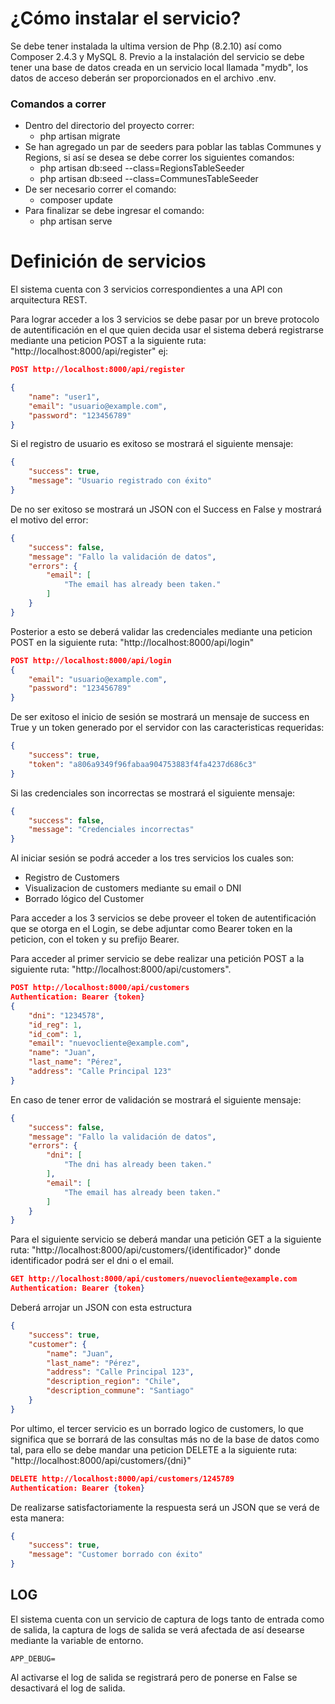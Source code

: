 
# ¿Cómo instalar el servicio?

Se debe tener instalada la ultima version de Php (8.2.10) así como Composer 2.4.3 y MySQL 8.
Previo a la instalación del servicio se debe tener una base de datos creada en un servicio local llamada "mydb", los datos de acceso deberán ser proporcionados en el archivo .env.

### Comandos a correr

- Dentro del directorio del proyecto correr:
  - php artisan migrate
- Se han agregado un par de seeders para poblar las tablas Communes y Regions, si así se desea se debe correr los siguientes comandos:
  - php artisan db:seed --class=RegionsTableSeeder
  - php artisan db:seed --class=CommunesTableSeeder
- De ser necesario correr el comando:
  - composer update
- Para finalizar se debe ingresar el comando:
  - php artisan serve


# Definición de servicios

El sistema cuenta con 3 servicios correspondientes a una API con arquitectura REST.

Para lograr acceder a los 3 servicios se debe pasar por un breve protocolo de autentificación en el que quien decida usar el sistema deberá registrarse mediante una peticion POST a la siguiente ruta: "http://localhost:8000/api/register" ej:
```json
POST http://localhost:8000/api/register

{
    "name": "user1",
    "email": "usuario@example.com",
    "password": "123456789"
}
```
Si el registro de usuario es exitoso se mostrará el siguiente mensaje:
```json
{
	"success": true,
	"message": "Usuario registrado con éxito"
}
```
De no ser exitoso se mostrará un JSON con el Success en False y mostrará el motivo del error:

```json
{
	"success": false,
	"message": "Fallo la validación de datos",
	"errors": {
		"email": [
			"The email has already been taken."
		]
	}
}
```

Posterior a esto se deberá validar las credenciales mediante una peticion POST en la siguiente ruta: "http://localhost:8000/api/login" 
```json
POST http://localhost:8000/api/login
{
    "email": "usuario@example.com",
    "password": "123456789"
}
```
De ser exitoso el inicio de sesión se mostrará un mensaje de success en True y un token generado por el servidor con las caracteristicas requeridas:
```json
{
	"success": true,
	"token": "a806a9349f96fabaa904753883f4fa4237d686c3"
}
```
Si las credenciales son incorrectas se mostrará el siguiente mensaje: 
```json
{
	"success": false,
	"message": "Credenciales incorrectas"
}
```

Al iniciar sesión se podrá acceder a los tres servicios los cuales son:
- Registro de Customers
- Visualizacion de customers mediante su email o DNI
- Borrado lógico del Customer

Para acceder a los 3 servicios se debe proveer el token de autentificación que se otorga en el Login, se debe adjuntar como Bearer token en la peticion, con el token y su prefijo Bearer.

Para acceder al primer servicio se debe realizar una petición POST  a la siguiente ruta: "http://localhost:8000/api/customers".

```json 
POST http://localhost:8000/api/customers
Authentication: Bearer {token}
{
    "dni": "1234578",
    "id_reg": 1,
    "id_com": 1,
    "email": "nuevocliente@example.com",
    "name": "Juan",
    "last_name": "Pérez",
    "address": "Calle Principal 123"
}
```
En caso de tener error de validación se mostrará el siguiente mensaje:
```json 
{
	"success": false,
	"message": "Fallo la validación de datos",
	"errors": {
		"dni": [
			"The dni has already been taken."
		],
		"email": [
			"The email has already been taken."
		]
	}
}
```

Para el siguiente servicio se deberá mandar una petición GET a la siguiente ruta: "http://localhost:8000/api/customers/{identificador}" donde identificador podrá ser el dni o el email.
```json 
GET http://localhost:8000/api/customers/nuevocliente@example.com
Authentication: Bearer {token}
```

Deberá arrojar un JSON con esta estructura

```json 
{
	"success": true,
	"customer": {
		"name": "Juan",
		"last_name": "Pérez",
		"address": "Calle Principal 123",
		"description_region": "Chile",
		"description_commune": "Santiago"
	}
}
```
Por ultimo, el tercer servicio es un borrado logico de customers, lo que significa que se borrará de las consultas más no de la base de datos como tal, para ello se debe mandar una peticion DELETE a la siguiente ruta: "http://localhost:8000/api/customers/{dni}"


```json 
DELETE http://localhost:8000/api/customers/1245789
Authentication: Bearer {token}
```
De realizarse satisfactoriamente la respuesta será un JSON que se verá de esta manera: 

```json 
{
	"success": true,
	"message": "Customer borrado con éxito"
}
```


## LOG

El sistema cuenta con un servicio de captura de logs tanto de entrada como de salida, la captura de logs de salida se verá afectada de así desearse mediante la variable de entorno.

```env
APP_DEBUG=
```

Al activarse el log de salida se registrará pero de ponerse en False se desactivará el log de salida. 

